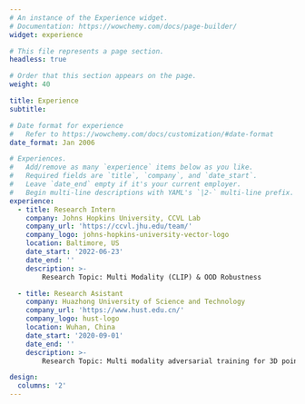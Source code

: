 ```yaml
---
# An instance of the Experience widget.
# Documentation: https://wowchemy.com/docs/page-builder/
widget: experience

# This file represents a page section.
headless: true

# Order that this section appears on the page.
weight: 40

title: Experience
subtitle:

# Date format for experience
#   Refer to https://wowchemy.com/docs/customization/#date-format
date_format: Jan 2006

# Experiences.
#   Add/remove as many `experience` items below as you like.
#   Required fields are `title`, `company`, and `date_start`.
#   Leave `date_end` empty if it's your current employer.
#   Begin multi-line descriptions with YAML's `|2-` multi-line prefix.
experience:
  - title: Research Intern
    company: Johns Hopkins University, CCVL Lab
    company_url: 'https://ccvl.jhu.edu/team/'
    company_logo: johns-hopkins-university-vector-logo
    location: Baltimore, US
    date_start: '2022-06-23'
    date_end: ''
    description: >-
        Research Topic: Multi Modality (CLIP) & OOD Robustness

  - title: Research Asistant
    company: Huazhong University of Science and Technology
    company_url: 'https://www.hust.edu.cn/'
    company_logo: hust-logo
    location: Wuhan, China
    date_start: '2020-09-01'
    date_end: ''
    description: >-
        Research Topic: Multi modality adversarial training for 3D point cloud defense

design:
  columns: '2'
---
```

